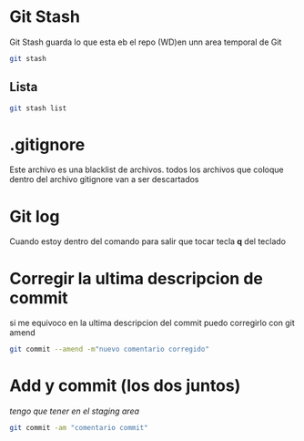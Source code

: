 # Git Stash
Git Stash guarda lo que esta eb el repo (WD)en unn area temporal de Git

```bash
git stash
```

## Lista 

```bash
git stash list
```

# .gitignore
Este archivo es una blacklist de archivos.
todos los archivos que coloque dentro del archivo gitignore van a ser descartados

# Git log
Cuando estoy dentro del comando para salir que tocar tecla **q** del teclado

# Corregir la ultima descripcion de commit
si me equivoco en la ultima descripcion del commit puedo corregirlo con git amend

```bash
git commit --amend -m"nuevo comentario corregido"
```

# Add y commit (los dos juntos)
*tengo que tener en el staging area*

```bash
git commit -am "comentario commit"
```
